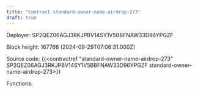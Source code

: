 ```yaml
---
title: "Contract standard-owner-name-airdrop-273"
draft: true
---
```

Deployer: SP2QEZ06AGJ3RKJPBV14SY1V5BBFNAW33D96YPGZF


 



Block height: 167766 (2024-09-29T07:06:31.000Z)

Source code: {{<contractref "standard-owner-name-airdrop-273" SP2QEZ06AGJ3RKJPBV14SY1V5BBFNAW33D96YPGZF standard-owner-name-airdrop-273>}}

Functions:


